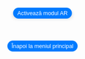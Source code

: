 <head>
 <meta charset="UTF-8">
 <meta name="viewport" content="width=device-width, initial-scale=1.0">
 <title>Modele AR Optimizate - Guler Cervical</title>
 <style>
  body {
   margin: 0;
   padding: 0;
   font-family: Arial, sans-serif;
   background-image: url('fundal3.png');
   background-size: cover;
   background-position: center;
   display: flex;
   justify-content: center;
   align-items: center;
   height: 100vh;
  }
  .model-container {
   display: flex;
   flex-direction: column;
   align-items: center;
   justify-content: center;
  }
  .model-section {
   text-align: center;
  }
  model-viewer {
   width: 250px;
   height: 250px;
   margin: 0 auto;
   border-radius: 20px;
   box-shadow: 0 4px 8px rgba(0,0,0,0.2);
   --model-viewer-auto-rotate-delay: 3s;
   --model-viewer-camera-controls-touch-action: pan-y;
  }
  .ar-button {
   padding: 5px 10px;
   font-size: 0.8rem;
   margin-top: 10px;
   background-color: #007BFF;
   color: white;
   border: none;
   border-radius: 20px;
   cursor: pointer;
   transition: background-color 0.3s, box-shadow 0.3s;
  }
  .back-link {
   display: inline-block;
   padding: 5px 10px;
   font-size: 0.8rem;
   background-color: #007BFF;
   color: white;
   text-decoration: none;
   border-radius: 20px;
   margin-top: 50px; /* Distanța față de model */
   cursor: pointer;
   transition: background-color 0.3s, box-shadow 0.3s;
  }
.ar-button:hover,
  .back-link:hover {
   background-color: #0056b3;
   box-shadow: 0 4px 8px rgba(0, 0, 0, 0.3);
  }
p {
   color: #FFFFFF;
   font-size: 1.2em;
   margin-top: 10px;
  }
 </style>
 <script type="module" src="https://unpkg.com/@google/model-viewer"></script>
</head>
<body>
<div class="model-container">
 <!-- Model Guler Cervical -->
 <div class="model-section">
  <model-viewer
   src="guler2.glb"
   ios-src="guler2.usdz"
   ar
   ar-modes="webxr scene-viewer quick-look"
   camera-controls
   auto-rotate
   environment-image="neutral"
   shadow-intensity="1"
   loading="lazy"
   alt="Guler Cervical"
   min-camera-orbit="auto 0deg 0deg"
   max-camera-orbit="auto 80deg auto">
   <button slot="ar-button" class="ar-button">Activează modul AR</button>
  </model-viewer>
 </div>
 <a href="https://augmentedrealityweb.github.io/toate-produsele/" class="back-link">Înapoi la meniul principal</a>
</div>
</body>
</html>
